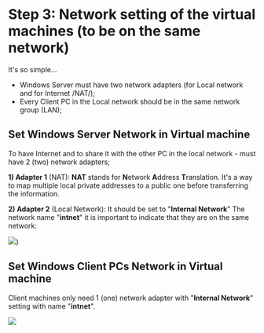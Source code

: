 # Step 3: Network setting of the virtual machines (to be on the same network)

It's so simple...
* Windows Server must have two network adapters (for Local network and for Internet /NAT/);
* Every Client PC in the Local network should be in the same network group (LAN);
 
## Set Windows Server Network in Virtual machine
To have Internet and to share it with the other PC in the local network - must have 2 (two) network adapters;

**1) Adapter 1** (NAT):
**NAT** stands for **N**etwork **A**ddress **T**ranslation. It's a way to map multiple local private addresses to a public one before transferring the information.

**2) Adapter 2** (Local Network):
It should be set to "**Internal Network**"
The network name "**intnet**" it is important to indicate that they are on the same network:

![](https://www.bachvarova.com/__git/install_windows_server_virtualbox/virtual_box_WindowsServerNetwork.jpg))


## Set Windows Client PCs Network in Virtual machine

Client machines only need 1 (one) network adapter with "**Internal Network**" setting with name "**intnet**".

![](https://www.bachvarova.com/__git/install_windows_server_virtualbox/virtual_box_WindowsClientsNetwork.jpg)